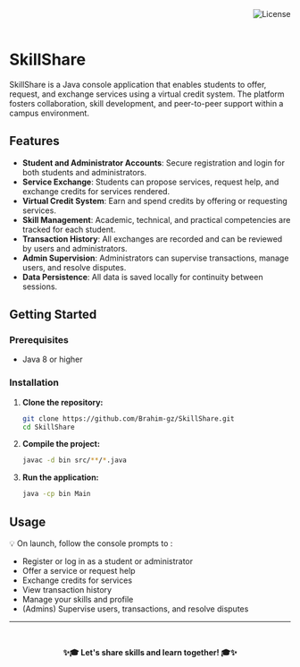 <a href="https://github.com/Brahim-gz/SkillShare/blob/main/LICENSE">
  <img alt="License" src="https://img.shields.io/github/license/Brahim-gz/SkillShare" align="right">
</a>

<br/>
<br/>

# SkillShare

SkillShare is a Java console application that enables students to offer, request, and exchange services using a virtual credit system. The platform fosters collaboration, skill development, and peer-to-peer support within a campus environment.

## Features

- **Student and Administrator Accounts**: Secure registration and login for both students and administrators.
- **Service Exchange**: Students can propose services, request help, and exchange credits for services rendered.
- **Virtual Credit System**: Earn and spend credits by offering or requesting services.
- **Skill Management**: Academic, technical, and practical competencies are tracked for each student.
- **Transaction History**: All exchanges are recorded and can be reviewed by users and administrators.
- **Admin Supervision**: Administrators can supervise transactions, manage users, and resolve disputes.
- **Data Persistence**: All data is saved locally for continuity between sessions.

## Getting Started

### Prerequisites
- Java 8 or higher

### Installation
1. **Clone the repository:**

   ```bash
   git clone https://github.com/Brahim-gz/SkillShare.git
   cd SkillShare
   ```
2. **Compile the project:**

   ```bash
   javac -d bin src/**/*.java
   ```
3. **Run the application:**

   ```bash
   java -cp bin Main
   ```

## Usage
💡 On launch, follow the console prompts to :
  - Register or log in as a student or administrator
  - Offer a service or request help
  - Exchange credits for services
  - View transaction history
  - Manage your skills and profile
  - (Admins) Supervise users, transactions, and resolve disputes
---

<br/>
<p align=center><b>✨🎓 Let's share skills and learn together! 🎓✨</b></p>

